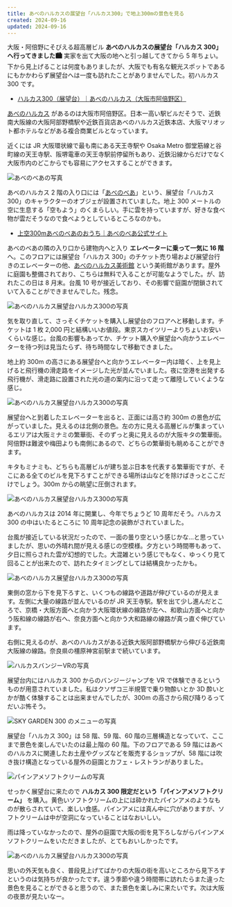 ```yaml
---
title: あべのハルカスの展望台「ハルカス300」で地上300mの景色を見る
created: 2024-09-16
updated: 2024-09-16
---
```


大阪・阿倍野にそびえる超高層ビル **あべのハルカスの展望台「ハルカス 300」へ行ってきました🏙** 実家を出て大阪の地へと引っ越してきてから 5 年ちょい。下から見上げることは何度もありましたが、大阪でも有名な観光スポットであるにもかかわらず展望台へは一度も訪れたことがありませんでした。初ハルカス 300 です。

- [ハルカス300（展望台）｜あべのハルカス（大阪市阿倍野区）](https://www.abenoharukas-300.jp/observatory/index.html)

[あべのハルカス](https://www.abenoharukas-300.jp/index.html) があるのは大阪市阿倍野区。日本一高い駅ビルだそうで、近鉄南大阪線の大阪阿部野橋駅や近鉄百貨店あべのハルカス近鉄本店、大阪マリオット都ホテルなどがある複合商業ビルとなっています。

近くには JR 大阪環状線で最も南にある天王寺駅や Osaka Metro 御堂筋線と谷町線の天王寺駅、阪堺電車の天王寺駅前停留所もあり、近鉄沿線からだけでなく大阪市内のどこからでも容易にアクセスすることができます。

![あべのべあの写真](8f0486eb-c39a-4b92-263d-ae846cef5c00)

あべのハルカス 2 階の入り口には「[あべのべあ](https://www.abenoharukas-300.jp/abenobea/)」という、展望台「ハルカス 300」のキャラクターのオブジェが設置されていました。地上 300 メートルの空に生息する「空もよう」のくまらしい。手に雲を持っていますが、好きな食べ物が雲だそうなので食べようとしているところなのかも。

- [上空300mあべのべあのおうち｜あべのべあ公式サイト](https://www.abenoharukas-300.jp/abenobea/)

あべのべあの隣の入り口から建物内へと入り **エレベーターに乗って一気に 16 階** へ。このフロアには展望台「ハルカス 300」のチケット売り場および展望台行きのエレベーターの他、[あべのハルカス美術館](https://www.aham.jp/) という美術館があります。屋外に庭園も整備されており、こちらは無料で入ることが可能なようでした。が、訪れたこの日は 8 月末。台風 10 号が接近しており、その影響で庭園が閉鎖されていて入ることができませんでした。残念。

![あべのハルカス展望台ハルカス300の写真](59ea30f7-7e82-43f3-469e-2827f21df800)

気を取り直して、さっそくチケットを購入し展望台のフロアへと移動します。チケットは 1 枚 2,000 円と結構いいお値段。東京スカイツリーよりちょいお安いくらいな感じ。台風の影響もあってか、チケット購入や展望台へ向かうエレベーターを待つ列は見当たらず、待ち時間なしで移動できました。

地上約 300m の高さにある展望台へと向かうエレベーター内は暗く、上を見上げると飛行機の滑走路をイメージした光が並んでいました。夜に空港を出発する飛行機が、滑走路に設置された光の道の案内に沿って走って離陸していくような感じ。

![あべのハルカス展望台ハルカス300の写真](73043658-f426-48c6-912d-ff3f1ea86100)

展望台へと到着したエレベーターを出ると、正面には高さ約 300m の景色が広がっていました。見えるのは北側の景色。左の方に見える高層ビルが集まっているエリアは大阪ミナミの繁華街、そのずっと奥に見えるのが大阪キタの繁華街。阿倍野は難波や梅田よりも南側にあるので、どちらの繁華街も眺めることができます。

キタもミナミも、どちらも高層ビルが建ち並ぶ日本を代表する繁華街ですが、そこにある全てのビルを見下ろすことができる場所は山などを除けばきっとここだけでしょう。300m からの眺望に圧倒されます。

![あべのハルカス展望台ハルカス300の写真](a7dc238a-de0e-4f41-c62c-d056f544ba00)

あべのハルカスは 2014 年に開業し、今年でちょうど 10 周年だそう。ハルカス 300 の中はいたるところに 10 周年記念の装飾がされていました。

台風が接近している状況だったので、一面の曇り空という感じかな…と思っていましたが、思いの外晴れ間が見える感じの空模様。夕方という時間帯もあって、夕日に照らされた雲が幻想的でした。大混雑という感じでもなく、ゆっくり見て回ることが出来たので、訪れたタイミングとしては結構良かったかも。

![あべのハルカス展望台ハルカス300の写真](6f52bab3-2ad6-4648-3b71-97cc07b27c00)

東側の窓から下を見下ろすと、いくつもの線路や道路が伸びているのが見えます。左側に大量の線路が並んでいるのが JR 天王寺駅。駅を出て少し進んだところで、京橋・大阪方面へと向かう大阪環状線の線路が左へ、和歌山方面へと向かう阪和線の線路が右へ、奈良方面へと向かう大和路線の線路が真っ直ぐ伸びています。

右側に見えるのが、あべのハルカスがある近鉄大阪阿部野橋駅から伸びる近鉄南大阪線の線路。奈良県の橿原神宮前駅まで続いています。

![ハルカスバンジーVRの写真](2f715141-ce04-4801-d046-fa7da6fb5d00)

展望台内にはハルカス 300 からのバンジージャンプを VR で体験できるというものが用意されていました。私はクソザコ三半規管で乗り物酔いとか 3D 酔いとかが酷く体験することは出来ませんでしたが、300m の高さから飛び降りるってだいぶ怖そう。

![SKY GARDEN 300 のメニューの写真](ef59ca70-25e0-4381-a079-0d4e9a9f9a00)

展望台「ハルカス 300」は 58 階、59 階、60 階の三層構造となっていて、ここまで景色を楽しんでいたのは最上階の 60 階。下のフロアである 59 階にはあべのハルカスに関連したお土産やグッズなどを販売するショップが、58 階には吹き抜け構造となっている屋外の庭園とカフェ・レストランがありました。

![パインアメソフトクリームの写真](98f11253-e677-473e-d335-79c479e6fb00)

せっかく展望台に来たので **ハルカス 300 限定だという「パインアメソフトクリーム」** を購入。黄色いソフトクリームの上には砕かれたパインアメのようなものが散らされていて、楽しい食感。パインアメには真ん中に穴がありますが、ソフトクリームは中が空洞になっていることはなおいしい。

雨は降っていなかったので、屋外の庭園で大阪の街を見下ろしながらパインアメソフトクリームをいただきましたが、とてもおいしかったです。

![あべのハルカス展望台ハルカス300の写真](22c795dd-74d3-4c81-caed-fbf2ca56e600)

思いの外天気も良く、普段見上げてばかりの大阪の街を高いところから見下ろすというのは気持ちが良かったです。違う季節や違う時間帯に訪れたらまた違った景色を見ることができると思うので、また景色を楽しみに来たいです。次は大阪の夜景が見たいなー。
